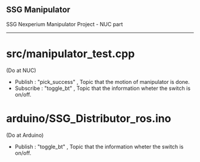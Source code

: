 ## SSG Manipulator

SSG Nexperium Manipulator Project - NUC part

-------------------------------------------------------------------------------------------

# src/manipulator_test.cpp 
(Do at NUC)

- Publish   : "pick_success" , Topic that the motion of manipulator is done.
- Subscribe : "toggle_bt"    , Topic that the information wheter the switch is on/off. 


# arduino/SSG_Distributor_ros.ino
(Do at Arduino)

- Publish   : "toggle_bt"    , Topic that the information wheter the switch is on/off. 
